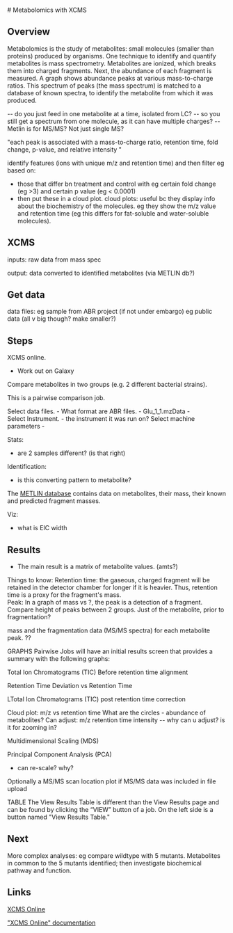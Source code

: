 <br>
# Metabolomics with XCMS

## Overview

Metabolomics is the study of metabolites: small molecules (smaller than proteins) produced by organisms. One technique to identify and quantify metabolites is mass spectrometry. Metabolites are ionized, which breaks them into charged fragments. Next, the abundance of each fragment is measured. A graph shows abundance peaks at various mass-to-charge ratios. This spectrum of peaks (the mass spectrum) is matched to a database of known spectra, to identify the metabolite from which it was produced.


-- do you just feed in one metabolite at a time, isolated from LC?
-- so you still get a spectrum from one molecule, as it can have multiple charges?
-- Metlin is for MS/MS? Not just single MS?


"each peak is associated with a mass-to-charge ratio, retention time,
fold change, p-value, and relative intensity "

identify features (ions with unique m/z and retention time)
and then filter eg based on:
- those that differ bn treatment and control with eg certain fold change (eg >3) and certain p value (eg < 0.0001)
- then put these in a cloud plot. cloud plots:
useful bc they display info about the biochemistry of the molecules. eg they show the m/z value and retention time (eg this differs for fat-soluble and water-soluble molecules).



## XCMS

inputs: raw data from mass spec

output: data converted to identified metabolites (via METLIN db?)



## Get data

data files:
eg sample from ABR project (if not under embargo)
eg public data (all v big though? make smaller?)





## Steps

XCMS online.
- Work out on Galaxy

Compare metabolites in two groups (e.g. 2 different bacterial strains).

This is a pairwise comparison job.

Select data files.  - What format are ABR files.
    -  Glu_1_1.mzData
    -  
Select Instrument. - the instrument it was run on?
Select machine parameters -

Stats:
- are 2 samples different? (is that right)

Identification:
- is this converting pattern to metabolite?


The [METLIN database](https://metlin.scripps.edu/landing_page.php?pgcontent=mainPage) contains data on metabolites, their mass, their known and predicted fragment masses.

Viz:
- what is EIC width

## Results
- The main result is a matrix of metabolite values. (amts?)


Things to know:<!-- correct? -->
Retention time: the gaseous, charged fragment will be retained in the detector chamber for longer if it is heavier. Thus, retention time is a proxy for the fragment's mass.  
Peak: In a graph of mass vs ?, the peak is a detection of a fragment. Compare height of peaks between 2 groups. Just of the metabolite, prior to fragmentation?


mass and the fragmentation data (MS/MS spectra) for each metabolite peak. ??



GRAPHS
Pairwise Jobs will have an initial results screen that provides a summary with the following graphs:

Total Ion Chromatograms (TIC) Before retention time alignment

Retention Time Deviation vs Retention Time

LTotal Ion Chromatograms (TIC) post retention time correction


Cloud plot: m/z vs retention time
What are the circles - abundance of metabolites?
Can adjust:
m/z
retention time
intensity
-- why can u adjust? is it for zooming in?  



Multidimensional Scaling (MDS)



Principal Component Analysis (PCA)
- can re-scale? why?


Optionally a MS/MS scan location plot if MS/MS data was included in file upload


TABLE
The View Results Table is different than the View Results page and can be found by clicking the “VIEW” button of a job. On the left side is a button named "View Results Table."




## Next

More complex analyses: eg compare wildtype with 5 mutants. Metabolites in common to the 5 mutants identified; then investigate biochemical pathway and function.


## Links

[XCMS Online](https://xcmsonline.scripps.edu)

["XCMS Online" documentation](https://xcmsonline.scripps.edu/landing_page.php?pgcontent=documentation)
